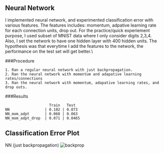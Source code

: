 ## Neural Network

I implemented neural network, and experimented classification error with various features. The features includes: 
momentum, adpative learning rate for each connection units, drop out. For the practice/quick experiement 
purpose, I used subset of MNIST data where I only consider digits 2,3,4. Also, I set the network to have one 
hidden layer with 400 hidden units. The hypothesis was that everytime I add the features to the network, the 
performance on the test set will get better.\\

###Procedure
```
1. Ran a regular neural network with just backpropagation.
2. Ran the neural network with momentum and adapative learning rates/connections
3. Ran the neural network with momentum, adapative learning rates, and drop outs.
```

###Results
```
                    Train   Test
NN                | 0.102 | 0.073
NN_mom_adpt       | 0.068 | 0.063
NN_mom_adpt_drop  | 0.071 | 0.0465
```

## Classification Error Plot

NN (just backpropagation)
![backprop](//https:raw.github.com/jiwoongim/mlTool/master/neuralNet/image/bpropTrain.jpg)


